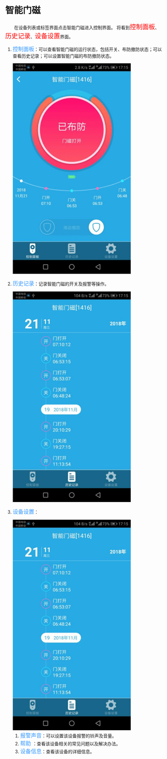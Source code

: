 # 智能门磁

&emsp;&emsp;在设备列表或标签界面点击智能门磁进入控制界面。 将看到<font style='color:#ff0000;font-size:20px'>控制面板</font>、<font style='color:#ff0000;font-size:20px'>历史记录</font>、<font style='color:#ff0000;font-size:20px'>设备设置</font>界面。

1. <font style='color:#3699ff;font-size:17px'>控制面板</font>：可以查看智能门磁的运行状态，包括开关、布防撤防状态；可以查看历史记录；可以设置智能门磁的布防撤防状态。

	<img src="../images/MacBee/智能门磁/控制界面.png" width = "375" height = "667">
	
2.	<font style='color:#3699ff;font-size:17px'>历史记录</font>：记录智能门磁的开关及报警等操作。

	<img src="../images/MacBee/智能门磁/历史记录.png" width = "375" height = "667">
	
3.	<font style='color:#3699ff;font-size:17px'>设备设置</font>：

	<img src="../images/MacBee/智能门磁/历史记录.png" width = "375" height = "667">
	
	1. <font style='color:#3699ff;font-size:17px'>报警声音</font>：可以设置该设备报警的铃声及音量。
	2. <font style='color:#3699ff;font-size:17px'> 帮助 </font>：查看该设备相关的常见问题以及解决办法。
	3. <font style='color:#3699ff;font-size:17px'>设备信息</font>：查看该设备的详细信息。


